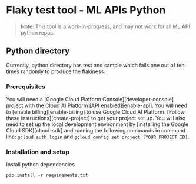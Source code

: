 # Flaky test tool - ML APIs Python

> Note: This tool is a work-in-progress, and may not work
> for all ML API python repos.

## Python directory

Currently, python directory has test and sample which 
fails one out of ten times randomly to produce the flakiness.

### Prerequisites

You will need a [Google Cloud Platform Console][developer-console] project with the Cloud AI Platform [API enabled][enable-api].
You will need to [enable billing][enable-billing] to use Google Cloud AI Platform.
[Follow these instructions][create-project] to get your project set up. You will also need to set up the local development environment by
[installing the Google Cloud SDK][cloud-sdk] and running the following commands in command line:
`gcloud auth login` and `gcloud config set project [YOUR PROJECT ID]`.

### Installation and setup

Install python dependencies

```code
pip install -r requirements.txt

```
